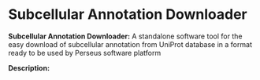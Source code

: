 # Subcellular Annotation Downloader
<b>Subcellular Annotation Downloader:</b> A standalone software tool for the easy download of subcellular annotation from UniProt database in a format ready to be used by Perseus software platform

<b>Description:</b>

